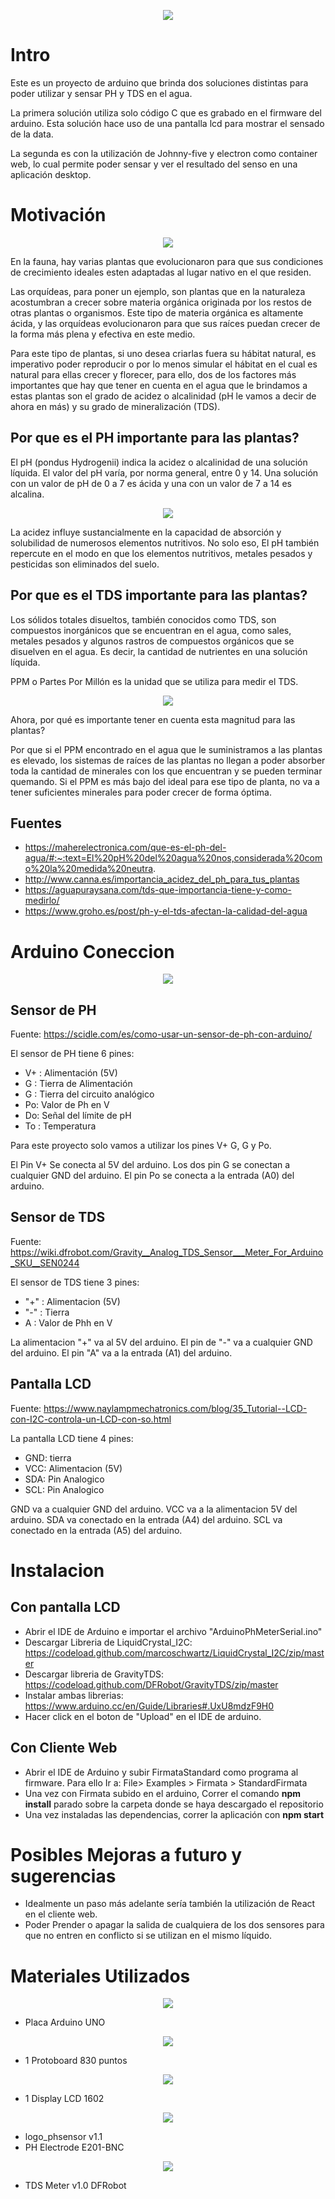 <p align="center">
  <img src="images/ArduinoCommunityLogo.png" />
</p>

# Intro

Este es un proyecto de arduino que brinda dos soluciones distintas para poder utilizar y sensar PH y TDS en el agua.

La primera solución utiliza solo código C que es grabado en el firmware del arduino. Esta solución hace uso de una pantalla lcd para mostrar el sensado de la data.

La segunda es con  la utilización de Johnny-five y electron como container web, lo cual permite poder sensar y ver el resultado del senso en una aplicación desktop.

# Motivación

<p align="center">
  <img src="images/orquideas.jpg" />
</p>

En la fauna, hay varias plantas que evolucionaron para que sus condiciones de crecimiento ideales esten adaptadas al lugar nativo en el que residen.

Las orquídeas, para poner un ejemplo, son plantas que en la naturaleza acostumbran a crecer sobre materia orgánica originada por los restos de otras plantas o organismos. Este tipo de materia orgánica es altamente ácida, y las orquídeas evolucionaron para que sus raíces puedan crecer de la forma más plena y efectiva en este medio.

Para este tipo de plantas, si uno desea criarlas fuera  su hábitat natural, es imperativo poder reproducir o por lo menos simular el hábitat en el cual es natural para ellas crecer y florecer, para ello, dos de los factores más importantes que hay que tener en cuenta en el agua que le brindamos a estas plantas son el grado de acidez o alcalinidad (pH le vamos a decir de ahora en más)  y su grado de mineralización  (TDS).

## Por que es el PH importante para las plantas?

El pH (pondus Hydrogenii) indica la acidez o alcalinidad de una solución líquida. El valor del pH varía, por norma general, entre 0 y 14. Una solución con un valor de pH de 0 a 7 es ácida y una con un valor de 7 a 14 es alcalina. 

<p align="center">
  <img src="images/escala-ph.jpg" />
</p>

La acidez influye sustancialmente en la capacidad de absorción y solubilidad de numerosos elementos nutritivos. No solo eso,  El pH también repercute en el modo en que los elementos nutritivos, metales pesados y pesticidas son eliminados del suelo.


## Por que es el TDS importante para las plantas?

Los sólidos totales disueltos, también conocidos como TDS, son compuestos inorgánicos que se encuentran en el agua, como sales, metales pesados ​​y algunos rastros de compuestos orgánicos que se disuelven en el agua. Es decir, la cantidad de nutrientes en una solución líquida.

PPM o Partes Por Millón es la unidad que se utiliza para medir el TDS.

<p align="center">
  <img src="images/tabla-tds-agua.jpg" />
</p>

Ahora, por qué es importante tener en cuenta esta magnitud para las plantas?

Por que si el PPM encontrado en el agua que le suministramos a las plantas es elevado, los sistemas de raíces de las plantas no llegan a poder absorber toda la cantidad de minerales con los que encuentran y se pueden terminar quemando.
Si el PPM es más bajo del ideal para ese tipo de planta, no va a tener suficientes minerales para poder crecer de forma óptima.


## Fuentes
- https://maherelectronica.com/que-es-el-ph-del-agua/#:~:text=El%20pH%20del%20agua%20nos,considerada%20como%20la%20medida%20neutra.
- http://www.canna.es/importancia_acidez_del_ph_para_tus_plantas
- https://aguapuraysana.com/tds-que-importancia-tiene-y-como-medirlo/
- https://www.groho.es/post/ph-y-el-tds-afectan-la-calidad-del-agua


# Arduino Coneccion

<p align="center">
  <img src="images/connecciones.jpg" />
</p>

## Sensor de PH 

Fuente: https://scidle.com/es/como-usar-un-sensor-de-ph-con-arduino/

El sensor de PH tiene 6 pines:
- V+ : Alimentación (5V)
- G :  Tierra de Alimentación
- G :  Tierra del circuito analógico
- Po: Valor de Ph en V
- Do:  Señal del límite de pH
- To : Temperatura

Para este proyecto solo vamos a utilizar los pines V+ G, G y Po.

El Pin V+ Se conecta al 5V del arduino.
Los dos pin G se conectan a cualquier GND del arduino.
El pin Po se conecta a la entrada (A0) del arduino.

## Sensor de TDS

Fuente: https://wiki.dfrobot.com/Gravity__Analog_TDS_Sensor___Meter_For_Arduino_SKU__SEN0244

El sensor de TDS tiene 3 pines:
- "+" : Alimentacion (5V)
- "-" : Tierra
- A : Valor de Phh en V

La alimentacion "+" va al 5V del arduino.
El pin de "-" va a cualquier GND del arduino.
El pin "A" va a la entrada (A1)  del arduino.

## Pantalla LCD

Fuente: https://www.naylampmechatronics.com/blog/35_Tutorial--LCD-con-I2C-controla-un-LCD-con-so.html

La pantalla LCD tiene 4 pines:

- GND: tierra
- VCC: Alimentacion (5V)
- SDA: Pin Analogico
- SCL: Pin Analogico

GND va a cualquier GND del arduino.
VCC va a la alimentacion 5V del arduino.
SDA va conectado en la entrada (A4) del arduino.
SCL va conectado en la entrada (A5) del arduino.

# Instalacion

## Con pantalla LCD

- Abrir el IDE de Arduino e importar el archivo "ArduinoPhMeterSerial.ino"
- Descargar Libreria de LiquidCrystal_I2C: https://codeload.github.com/marcoschwartz/LiquidCrystal_I2C/zip/master
- Descargar libreria de GravityTDS: https://codeload.github.com/DFRobot/GravityTDS/zip/master
- Instalar ambas librerias: https://www.arduino.cc/en/Guide/Libraries#.UxU8mdzF9H0
- Hacer click en el boton de "Upload" en el IDE de arduino.

## Con Cliente Web

- Abrir el IDE de Arduino y subir FirmataStandard como programa al firmware. Para ello Ir a: File> Examples > Firmata > StandardFirmata
- Una vez con Firmata subido en el arduino, Correr el comando **npm install** parado sobre la carpeta donde se haya descargado el repositorio
- Una vez instaladas las dependencias, correr la aplicación con  **npm start** 


# Posibles Mejoras a futuro y sugerencias

- Idealmente un paso más adelante sería también la utilización de React en el cliente web.
- Poder Prender o apagar la salida de cualquiera de los dos sensores para que no entren en conflicto si se utilizan en el mismo líquido.


# Materiales Utilizados

<p align="center">
  <img src="images/arduinoUNO.jpg" />
</p>

- Placa Arduino UNO

<p align="center">
  <img src="images/protoboard.jpeg" />
</p>

- 1 Protoboard 830 puntos


<p align="center">
  <img src="images/lcd.jpg" />
</p>

- 1 Display LCD 1602

<p align="center">
  <img src="images/ph-sensor.jpg" />
</p>

- logo_phsensor v1.1
- PH Electrode E201-BNC

<p align="center">
  <img src="images/SEN0244-family.jpg" />
</p>

- TDS Meter v1.0 DFRobot
